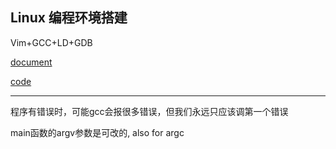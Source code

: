 ## Linux 编程环境搭建

Vim+GCC+LD+GDB

[document](gcc/gcc.md)

[code](../src/gcc/)

---

程序有错误时，可能gcc会报很多错误，但我们永远只应该调第一个错误

main函数的argv参数是可改的, also for argc

